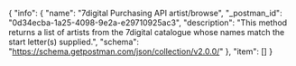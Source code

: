 {
  "info": {
    "name": "7digital Purchasing API artist/browse",
    "_postman_id": "0d34ecba-1a25-4098-9e2a-e29710925ac3",
    "description": "This method returns a list of artists from the 7digital catalogue whose names match the start letter(s) supplied.",
    "schema": "https://schema.getpostman.com/json/collection/v2.0.0/"
  },
  "item": []
}
